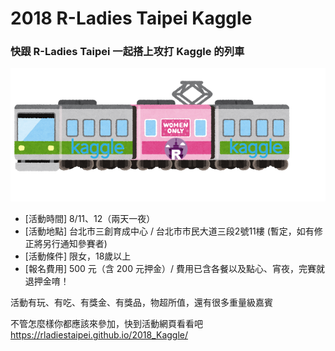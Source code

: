 # 2018 R-Ladies Taipei Kaggle

### 快跟 R-Ladies Taipei 一起搭上攻打 Kaggle 的列車
[![img](https://github.com/rladiestaipei/2018_Kaggle/blob/master/go_kaggle_train.png?raw=true)](https://rladiestaipei.github.io/2018_Kaggle/)

+ [活動時間] 8/11、12（兩天一夜）
+ [活動地點] 台北市三創育成中心 / 台北市市民大道三段2號11樓 (暫定，如有修正將另行通知參賽者) 
+ [活動條件] 限女，18歲以上
+ [報名費用] 500 元（含 200 元押金）/ 費用已含各餐以及點心、宵夜，完賽就退押金唷！

活動有玩、有吃、有獎金、有獎品，物超所值，還有很多重量級嘉賓

不管怎麼樣你都應該來參加，快到活動網頁看看吧
https://rladiestaipei.github.io/2018_Kaggle/

